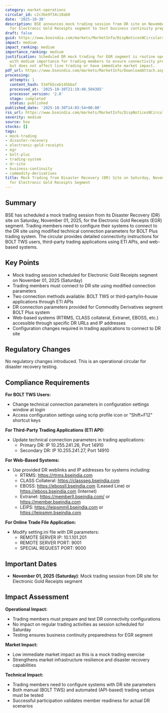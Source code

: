 ```yaml
---
category: market-operations
circular_id: c2c3be9f34c18ab0
date: '2025-10-30'
description: BSE announces mock trading session from DR site on November 01, 2025
  for Electronic Gold Receipts segment to test business continuity preparedness.
draft: false
guid: https://www.bseindia.com/markets/MarketInfo/DispNoticesNCirculars.aspx?Noticeid={1FA4A633-BD64-47FC-9425-1F2B27E247FC}&noticeno=20251030-53&dt=10/30/2025&icount=53&totcount=63&flag=0
impact: medium
impact_ranking: medium
importance_ranking: medium
justification: Scheduled DR mock trading for EGR segment is routine operational testing
  with medium importance for trading members to ensure connectivity preparedness,
  but does not affect live trading or have immediate market impact.
pdf_url: https://www.bseindia.com/markets/MarketInfo/DownloadAttach.aspx?id=20251030-53&attachedId=5a64e126-15c3-4ebe-9ba6-7cebdfc4991b
processing:
  attempts: 1
  content_hash: 534fb5ceb145bbaf
  processed_at: '2025-10-30T21:19:40.504385'
  processor_version: '2.0'
  stage: completed
  status: published
published_date: '2025-10-30T14:03:54+00:00'
rss_url: https://www.bseindia.com/markets/MarketInfo/DispNoticesNCirculars.aspx?Noticeid={1FA4A633-BD64-47FC-9425-1F2B27E247FC}&noticeno=20251030-53&dt=10/30/2025&icount=53&totcount=63&flag=0
severity: medium
source: bse
stocks: []
tags:
- mock-trading
- disaster-recovery
- electronic-gold-receipts
- egr
- bolt-plus
- trading-system
- dr-site
- business-continuity
- commodity-derivatives
title: Mock Trading from Disaster Recovery (DR) Site on Saturday, November 01, 2025
  for Electronic Gold Receipts Segment
---
```


## Summary

BSE has scheduled a mock trading session from its Disaster Recovery (DR) site on Saturday, November 01, 2025, for the Electronic Gold Receipts (EGR) segment. Trading members need to configure their systems to connect to the DR site using modified technical connection parameters for BOLT Plus trading system. The circular provides detailed connectivity instructions for BOLT TWS users, third-party trading applications using ETI APIs, and web-based systems.

## Key Points

- Mock trading session scheduled for Electronic Gold Receipts segment on November 01, 2025 (Saturday)
- Trading members must connect to DR site using modified connection parameters
- Two connection methods available: BOLT TWS or third-party/in-house applications through ETI APIs
- DR connection parameters provided for Commodity Derivatives segment BOLT Plus system
- Web-based systems (RTRMS, CLASS collateral, Extranet, EBOSS, etc.) accessible through specific DR URLs and IP addresses
- Configuration changes required in trading applications to connect to DR site

## Regulatory Changes

No regulatory changes introduced. This is an operational circular for disaster recovery testing.

## Compliance Requirements

**For BOLT TWS Users:**
- Change technical connection parameters in configuration settings window at login
- Access configuration settings using scrip profile icon or "Shift+F12" shortcut keys

**For Third-Party Trading Applications (ETI API):**
- Update technical connection parameters in trading applications:
  - Primary DR: IP 10.255.241.26, Port 14910
  - Secondary DR: IP 10.255.241.27, Port 14910

**For Web-Based Systems:**
- Use provided DR weblinks and IP addresses for systems including:
  - RTRMS: https://rtrms.bseindia.com
  - CLASS Collateral: https://classseg.bseindia.com
  - EBOSS: https://ebossll.bseindia.com (Leased Line) or https://eboss.bseindia.com (Internet)
  - Extranet: https://memberll.bseindia.com/ or https://member.bseindia.com
  - LEIPS: https://leipsmmll.bseindia.com or https://leipsmm.bseindia.com

**For Online Trade File Application:**
- Modify setting.ini file with DR parameters:
  - REMOTE SERVER IP: 10.1.101.201
  - REMOTE SERVER PORT: 9001
  - SPECIAL REQUEST PORT: 9000

## Important Dates

- **November 01, 2025 (Saturday)**: Mock trading session from DR site for Electronic Gold Receipts segment

## Impact Assessment

**Operational Impact:**
- Trading members must prepare and test DR connectivity configurations
- No impact on regular trading activities as session scheduled for Saturday
- Testing ensures business continuity preparedness for EGR segment

**Market Impact:**
- Low immediate market impact as this is a mock trading exercise
- Strengthens market infrastructure resilience and disaster recovery capabilities

**Technical Impact:**
- Trading members need to configure systems with DR site parameters
- Both manual (BOLT TWS) and automated (API-based) trading setups must be tested
- Successful participation validates member readiness for actual DR scenarios
